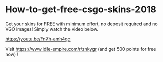 # How-to-get-free-csgo-skins-2018
Get your skins for FREE with minimum effort, no deposit required and no VGO images! Simply watch the video below.

https://youtu.be/Fn7h-amh4qc

Visit https://www.idle-empire.com/r/znkygr (and get 500 points for free now) !
